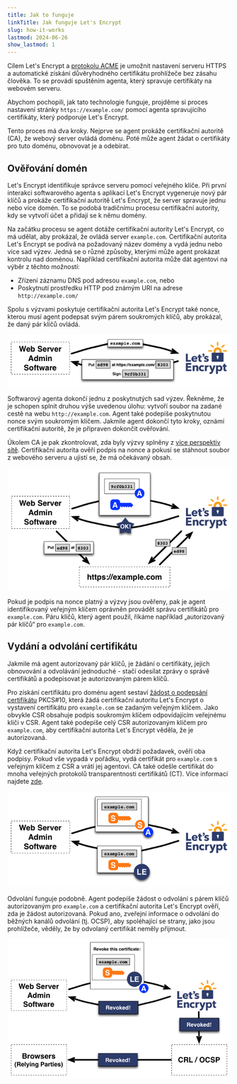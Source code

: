 ```yaml
---
title: Jak to funguje
linkTitle: Jak funguje Let's Encrypt
slug: how-it-works
lastmod: 2024-06-26
show_lastmod: 1
---
```



Cílem Let's&nbsp;Encrypt a [protokolu ACME](https://tools.ietf.org/html/rfc8555) je umožnit nastavení serveru HTTPS a automatické získání důvěryhodného certifikátu prohlížeče bez zásahu člověka.  To se provádí spuštěním agenta, který spravuje certifikáty na webovém serveru.

Abychom pochopili, jak tato technologie funguje, projděme si proces nastavení stránky `https://example.com/` pomocí agenta spravujícího certifikáty, který podporuje Let's&nbsp;Encrypt.

Tento proces má dva kroky.  Nejprve se agent prokáže certifikační autoritě (CA), že webový server ovládá doménu.  Poté může agent žádat o certifikáty pro tuto doménu, obnovovat je a odebírat.

## Ověřování domén

Let's&nbsp;Encrypt identifikuje správce serveru pomocí veřejného klíče.  Při první interakci softwarového agenta s aplikací Let's&nbsp;Encrypt vygeneruje nový pár klíčů a prokáže certifikační autoritě Let's&nbsp;Encrypt, že server spravuje jednu nebo více domén.  To se podobá tradičnímu procesu certifikační autority, kdy se vytvoří účet a přidají se k němu domény.

Na začátku procesu se agent dotáže certifikační autority Let's Encrypt, co má udělat, aby prokázal, že ovládá server `example.com`.  Certifikační autorita Let's Encrypt se podívá na požadovaný název domény a vydá jednu nebo více sad výzev.   Jedná se o různé způsoby, kterými může agent prokázat kontrolu nad doménou.  Například certifikační autorita může dát agentovi na výběr z těchto možností:

* Zřízení záznamu DNS pod adresou `example.com`, nebo
* Poskytnutí prostředku HTTP pod známým URI na adrese `http://example.com/`

Spolu s výzvami poskytuje certifikační autorita Let's Encrypt také nonce, kterou musí agent podepsat svým párem soukromých klíčů, aby prokázal, že daný pár klíčů ovládá.

<div class="howitworks-figure">
<img alt="Vyžádat výzvy k ověření example.com"
     src="/images/howitworks_challenge.png"/>
</div>

Softwarový agenta dokončí jednu z poskytnutých sad výzev.   Řekněme, že je schopen splnit druhou výše uvedenou úlohu: vytvoří soubor na zadané cestě na webu `http://example.com`.  Agent také podepíše poskytnutou nonce svým soukromým klíčem.  Jakmile agent dokončí tyto kroky, oznámí certifikační autoritě, že je připraven dokončit ověřování.

Úkolem CA je pak zkontrolovat, zda byly výzvy splněny z [více perspektiv sítě](/2020/02/19/multi-perspective-validation).  Certifikační autorita ověří podpis na nonce a pokusí se stáhnout soubor z webového serveru a ujistí se, že má očekávaný obsah.

<div class="howitworks-figure">
<img alt="Žádost o oprávnění jednat za example.com"
     src="/images/howitworks_authorization.png"/>
</div>

Pokud je podpis na nonce platný a výzvy jsou ověřeny, pak je agent identifikovaný veřejným klíčem oprávněn provádět správu certifikátů pro `example.com`.  Páru klíčů, který agent použil, říkáme například „autorizovaný pár klíčů“ pro `example.com`.


## Vydání a odvolání certifikátu

Jakmile má agent autorizovaný pár klíčů, je žádání o certifikáty, jejich obnovování a odvolávání jednoduché - stačí odesílat zprávy o správě certifikátů a podepisovat je autorizovaným párem klíčů.

Pro získání certifikátu pro doménu agent sestaví [žádost o podepsání certifikátu](https://tools.ietf.org/html/rfc2986) PKCS#10, která žádá certifikační autoritu Let's&nbsp;Encrypt o vystavení certifikátu pro `example.com` se zadaným veřejným klíčem.  Jako obvykle CSR obsahuje podpis soukromým klíčem odpovídajícím veřejnému klíči v CSR.  Agent také podepíše celý CSR autorizovaným klíčem pro `example.com`, aby certifikační autorita Let's&nbsp;Encrypt věděla, že je autorizovaná.

Když certifikační autorita Let's&nbsp;Encrypt obdrží požadavek, ověří oba podpisy.  Pokud vše vypadá v pořádku, vydá certifikát pro `example.com` s veřejným klíčem z CSR a vrátí jej agentovi. CA také odešle certifikát do mnoha veřejných protokolů transparentnosti certifikátů (CT). Více informací najdete [zde](https://certificate.transparency.dev/howctworks/#pki).

<div class="howitworks-figure">
<img alt="Žádost o certifikát pro example.com"
     src="/images/howitworks_certificate.png"/>
</div>

Odvolání funguje podobně.  Agent podepíše žádost o odvolání s párem klíčů autorizovaným pro `example.com` a certifikační autorita Let's&nbsp;Encrypt ověří, zda je žádost autorizovaná.  Pokud ano, zveřejní informace o odvolání do běžných kanálů odvolání (tj. OCSP), aby spoléhající se strany, jako jsou prohlížeče, věděly, že by odvolaný certifikát neměly přijmout.

<div class="howitworks-figure">
<img alt="Žádost o odvolání ceritfikátu pro example.com"
     src="/images/howitworks_revocation.png"/>
</div>

